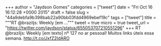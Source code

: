 
+++
author = "Jaydson Gomes"
categories = ["tweet"]
date = "Fri Oct 16 16:12:28 +0000 2015"
draft = false
slug = "44a9debfa9b398bab22a90bb03fdd4969ebef19c"
tags = ["tweet"]
title = """RT @braziljs: Weekly [em ..."""
tweet = true
micro = true
tweet_url = "https://twitter.com/jaydson/status/655053707210551296"
+++
RT @braziljs: Weekly [em texto] nº 127 no ar pessoal! Muitos links úteis essa semana. http://t.co/JxfZ2IdARO
